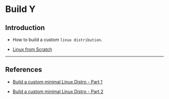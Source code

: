 # Build Y

## Introduction

* How to build a custom `linux distribution`.

* [Linux from Scratch](http://www.linuxfromscratch.org)

---

## References

* [Build a custom minimal Linux Distro - Part 1](https://www.linuxjournal.com/content/diy-build-custom-minimal-linux-distribution-source)

* [Build a custom minimal Linux Distro - Part 2](https://www.linuxjournal.com/content/build-custom-minimal-linux-distribution-source-part-ii)
